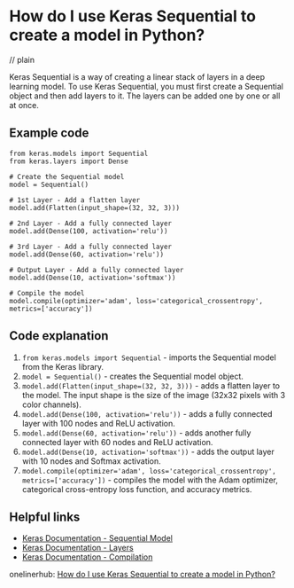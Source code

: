 # How do I use Keras Sequential to create a model in Python?
// plain

Keras Sequential is a way of creating a linear stack of layers in a deep learning model. To use Keras Sequential, you must first create a Sequential object and then add layers to it. The layers can be added one by one or all at once.

## Example code


```
from keras.models import Sequential
from keras.layers import Dense

# Create the Sequential model
model = Sequential()

# 1st Layer - Add a flatten layer
model.add(Flatten(input_shape=(32, 32, 3)))

# 2nd Layer - Add a fully connected layer
model.add(Dense(100, activation='relu'))

# 3rd Layer - Add a fully connected layer
model.add(Dense(60, activation='relu'))

# Output Layer - Add a fully connected layer
model.add(Dense(10, activation='softmax'))

# Compile the model
model.compile(optimizer='adam', loss='categorical_crossentropy', metrics=['accuracy'])
```

## Code explanation


1. `from keras.models import Sequential` - imports the Sequential model from the Keras library.
2. `model = Sequential()` - creates the Sequential model object.
3. `model.add(Flatten(input_shape=(32, 32, 3)))` - adds a flatten layer to the model. The input shape is the size of the image (32x32 pixels with 3 color channels).
4. `model.add(Dense(100, activation='relu'))` - adds a fully connected layer with 100 nodes and ReLU activation.
5. `model.add(Dense(60, activation='relu'))` - adds another fully connected layer with 60 nodes and ReLU activation.
6. `model.add(Dense(10, activation='softmax'))` - adds the output layer with 10 nodes and Softmax activation.
7. `model.compile(optimizer='adam', loss='categorical_crossentropy', metrics=['accuracy'])` - compiles the model with the Adam optimizer, categorical cross-entropy loss function, and accuracy metrics.

## Helpful links

- [Keras Documentation - Sequential Model](https://keras.io/getting-started/sequential-model-guide/)
- [Keras Documentation - Layers](https://keras.io/layers/core/)
- [Keras Documentation - Compilation](https://keras.io/getting-started/sequential-model-guide/#compilation)

onelinerhub: [How do I use Keras Sequential to create a model in Python?](https://onelinerhub.com/python-keras/how-do-i-use-keras-sequential-to-create-a-model-in-python)